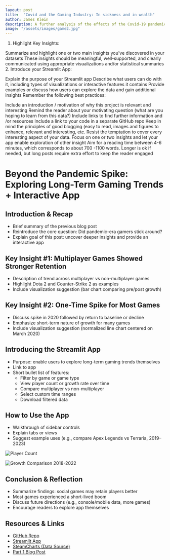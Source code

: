 ```yaml
---
layout: post
title:  "Covid and the Gaming Industry: In sickness and in wealth"
author: James Klein
description: A further analysis of the effects of the Covid-19 pandemic on the gaming industry, with interactive streamlit tool
image: "/assets/images/game2.jpg"
---
```




1. Highlight Key Insights: 

Summarize and highlight one or two main insights you've discovered in your datasets 
These insights should be meaningful, well-supported, and clearly communicated using appropriate visualizations and/or statistical summaries
2. Introduce your Streamlit App: 

Explain the purpose of your Streamlit app
Describe what users can do with it, including types of visualizations or interactive features it contains
Provide examples or discuss how users can explore the data and gain additional insights 
Remember the following best practices: 

Include an introduction / motivation of why this project is relevant and interesting
Remind the reader about your motivating question (what are you hoping to learn from this data?)
Include links to find further information and /or resources
Include a link to your code in a separate GitHub repo
Keep in mind the principles of good blogging (easy to read, images and figures to enhance, relevant and interesting, etc.
Resist the temptation to cover every interesting aspect of your data.  Focus on one or two insights and let your app enable exploration of other insight
Aim for a reading time between 4-6 minutes, which corresponds to about 700 -1100 words.
Longer is ok if needed, but long posts require extra effort to keep the reader engaged

# Beyond the Pandemic Spike: Exploring Long-Term Gaming Trends + Interactive App

## Introduction & Recap
- Brief summary of the previous blog post
- Reintroduce the core question: Did pandemic-era gamers stick around?
- Explain goal of this post: uncover deeper insights and provide an interactive app

## Key Insight #1: Multiplayer Games Showed Stronger Retention
- Description of trend across multiplayer vs non-multiplayer games
- Highlight Dota 2 and Counter-Strike 2 as examples
- Include visualization suggestion (bar chart comparing pre/post growth)

## Key Insight #2: One-Time Spike for Most Games
- Discuss spike in 2020 followed by return to baseline or decline
- Emphasize short-term nature of growth for many games
- Include visualization suggestion (normalized line chart centered on March 2020)

## Introducing the Streamlit App
- Purpose: enable users to explore long-term gaming trends themselves
- Link to app
- Short bullet list of features:
  - Filter by game or game type
  - View player count or growth rate over time
  - Compare multiplayer vs non-multiplayer
  - Select custom time ranges
  - Download filtered data

## How to Use the App
- Walkthrough of sidebar controls
- Explain tabs or views
- Suggest example uses (e.g., compare Apex Legends vs Terraria, 2019–2023)

![Player Count](https://schneeman71.github.io/Klein-Blog/assets/images/player_count.png)

![Growth Comparison 2018-2022](https://schneeman71.github.io/Klein-Blog/assets/images/growth_comparison.png)

## Conclusion & Reflection
- Summarize findings: social games may retain players better
- Most games experienced a short-lived boom
- Discuss future directions (e.g., console/mobile data, more games)
- Encourage readers to explore app themselves

## Resources & Links
- [GitHub Repo](https://github.com/Schneeman71/Klein-Blog/_posts)
- [Streamlit App](#)
- [SteamCharts (Data Source)](https://steamcharts.com/)
- [Part 1 Blog Post](https://schneeman71.github.io/Klein-Blog/)


